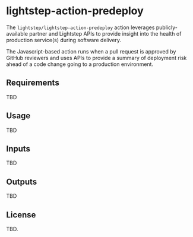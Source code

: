 # lightstep-action-predeploy

The `lightstep/lightstep-action-predeploy` action leverages publicly-available partner and Lightstep APIs to provide insight into the health of production service(s) during software delivery. 

The Javascript-based action runs when a pull request is approved by GitHub reviewers and uses APIs to provide a summary of deployment risk ahead of a code change going to a production environment.

## Requirements

TBD

## Usage

TBD

## Inputs

TBD

## Outputs

TBD

## License

TBD.